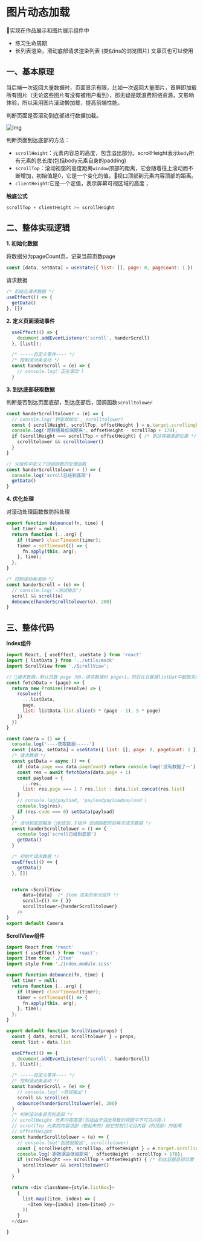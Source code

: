 # 图片动态加载

🦈实现在作品展示和图片展示组件中

- 练习生命周期
- 长列表渲染，滑动底部请求渲染列表  (类似ins的浏览图片)   文章页也可以使用



## 一、基本原理

当后端一次返回大量数据时，页面显示有限，比如一次返回大量图片，首屏即加载所有图片（无论这些图片有没有被用户看到），那无疑是既浪费网络资源，又影响体验，所以采用图片滚动懒加载，提高前端性能。

判断页面是否滚动到底部进行数据加载。

![img](图片动态加载.assets/df498a00-8ae3-11eb-ab90-d9ae814b240d.png)

判断页面到达底部的方法：

- `scrollHeight`：元素内容总的高度，包含溢出部分。scrollHeight表示`body`所有元素的总长度(包括body元素自身的padding)
- `scrollTop`：滚动视窗的高度距离`window`顶部的距离，它会随着往上滚动而不断增加，初始值是0，它是一个变化的值。🦈视口顶部到元素内容顶部的距离。
- `clientHeight`:它是一个定值，表示屏幕可视区域的高度；

**触底公式**

```js
scrollTop + clientHeight >= scrollHeight
```



## 二、整体实现逻辑

**1. 初始化数据**

将数据分为pageCount页，记录当前页数page

```js
const [data, setData] = useState({ list: [], page: 0, pageCount: 1 })
```

请求数据

```js
/* 初始化请求数据 */
useEffect(() => {
  getData()
}, [])
```

**2. 定义页面滚动事件**

```js
  useEffect(() => {
    document.addEventListener('scroll', handerScroll)
  }, [list]);

  /* -----自定义事件---- */
  /* 控制滚动条滚动 */
  const handerScroll = (e) => {
    // console.log('正在滚动')
  }
```



**3. 到达底部获取数据**

判断是否到达页面底部，到达底部后，回调函数`scrolltolower` 

```js
const handerScrolltolower = (e) => {
  // console.log('到底就输出', scrolltolower)
  const { scrollHeight, scrollTop, offsetHeight } = e.target.scrollingElement
  console.log('距数据最低端距离', offsetHeight - scrollTop + 178);
  if (scrollHeight === scrollTop + offsetHeight) { /* 到达容器底部位置 */
    scrolltolower && scrolltolower()
  }
}

// 父组件中定义了回调函数的处理函数
const handerScrolltolower = () => {
  console.log('scroll已经到底部')
  getData()
}
```

**4. 优化处理**

对滚动处理函数做防抖处理

```js
export function debounce(fn, time) {
  let timer = null;
  return function (...arg) {
    if (timer) clearTimeout(timer);
    timer = setTimeout(() => {
      fn.apply(this, arg);
    }, time);
  };
}

/* 控制滚动条滚动 */
const handerScroll = (e) => {
  // console.log('⭐测试输出')
  scroll && scroll(e)
  debounce(handerScrolltolower(e), 200)
}
```

## 三、整体代码

**Index组件**

```js
import React, { useEffect, useState } from 'react'
import { listData } from '../utils/mock'
import ScrollView from './ScrollView';

// 🦈请求数据，默认页数 page 为0，请求数据时 page+1，然后在总数据listDat中截取采用slice函数截取数据
const fetchData = (page) => {
  return new Promise((resolve) => {
    resolve({
      ...listData,
      page,
      list: listData.list.slice(5 * (page - 1), 5 * page)
    })
  })
}

const Camera = () => {
  console.log('----获取数据-----')
  const [data, setData] = useState({ list: [], page: 0, pageCount: 1 }) /* 记录列表数据 */
  /* 请求数据 */
  const getData = async () => {
    if (data.page === data.pageCount) return console.log('没有数据了～')
    const res = await fetchData(data.page + 1)
    const payload = {
      ...res,
      list: res.page === 1 ? res.list : data.list.concat(res.list)
    }
    // console.log(payload, 'payloadpayloadpayload')
    console.log(res);
    if (res.code === 0) setData(payload)
  }
  /* 滚动到底部触发 🦈到底后,子组件 回调函数然后再次请求数据 */
  const handerScrolltolower = () => {
    console.log('scroll已经到底部')
    getData()
  }

  /* 初始化请求数据 */
  useEffect(() => {
    getData()
  }, [])


  return <ScrollView
      data={data}  /* Item 渲染的单元组件 */
      scroll={() => { }}
      scrolltolower={handerScrolltolower}
    />
}
export default Camera
```

**ScrollView组件**

```js
import React from 'react'
import { useEffect } from 'react';
import Item from './Item'
import style from './index.module.scss'

export function debounce(fn, time) {
  let timer = null;
  return function (...arg) {
    if (timer) clearTimeout(timer);
    timer = setTimeout(() => {
      fn.apply(this, arg);
    }, time);
  };
}

export default function ScrollView(props) {
  const { data, scroll, scrolltolower } = props;
  const list = data.list

  useEffect(() => {
    document.addEventListener('scroll', handerScroll)
  }, [list]);

  /* -----自定义事件---- */
  /* 控制滚动条滚动 */
  const handerScroll = (e) => {
    // console.log('⭐测试输出')
    scroll && scroll(e)
    debounce(handerScrolltolower(e), 200)
  }
  /* 判断滚动条是否到底部 */
  // scrollHeight 元素内容高度(包括由于溢出导致的视图中不可见内容。)
  // scrollTop 元素的内容顶部（卷起来的）到它的视口可见内容（的顶部）的距离
  // offsetHeight 
  const handerScrolltolower = (e) => {
    // console.log('到底就输出', scrolltolower)
    const { scrollHeight, scrollTop, offsetHeight } = e.target.scrollingElement
    console.log('距数据最低端距离', offsetHeight - scrollTop + 178);
    if (scrollHeight === scrollTop + offsetHeight) { /* 到达容器底部位置 */
      scrolltolower && scrolltolower()
    }
  }

  return <div className={style.listBox}>
    {
      list.map((item, index) => (
        <Item key={index} item={item} />
      ))
    }
  </div>

}
```

